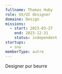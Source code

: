 ```yaml
---
fullname: Thomas Huby
role: UX/UI designer
domaine: Design
missions:
  - start: 2023-03-27
    end: 2023-12-31
    status: independent
startups:
  - snu
memberType: autre
---
```


Designer pur beurre
